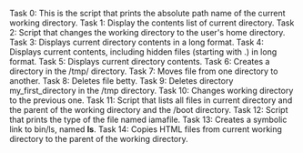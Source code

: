 Task 0: This is the script that prints the absolute path name of the current working directory.
Task 1: Display the contents list of current directory.
Task 2: Script that changes the working directory to the user's home directory.
Task 3: Displays current directory contents in a long format.
Task 4: Displays current contents, including hidden files (starting with .) in long format.
Task 5: Displays current directory contents.
Task 6: Creates a directory in the /tmp/ directory.
Task 7: Moves file from one directory to another.
Task 8: Deletes file betty.
Task 9: Deletes directory my_first_directory in the /tmp directory.
Task 10: Changes working directory to the previous one.
Task 11: Script that lists all files in current directory and the parent of the working directory and the /boot directory.
Task 12: Script that prints the type of the file named iamafile.
Task 13: Creates a symbolic link to bin/ls, named __ls__.
Task 14: Copies HTML files from current working directory to the parent of the working directory.
